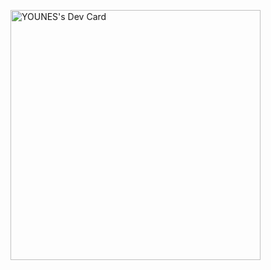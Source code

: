<a href="https://app.daily.dev/CODEFORYOU69"><img src="https://api.daily.dev/devcards/00244bd4852a4b96b07441c1aaf4b73e.png?r=jrn" width="400" alt="YOUNES's Dev Card"/></a>

<!--
**CODEFORYOU69/CODEFORYOU69** is a ✨ _special_ ✨ repository because its `README.md` (this file) appears on your GitHub profile.

Here are some ideas to get you started:


-->

